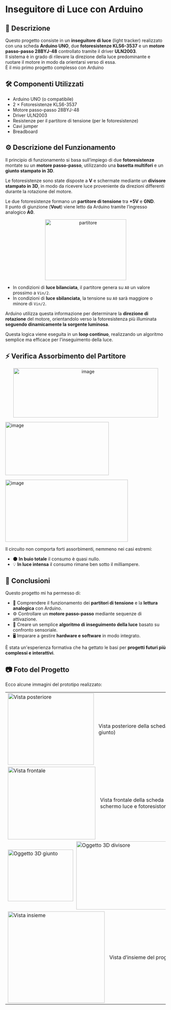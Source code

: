 
# Inseguitore di Luce con Arduino

## 📖 Descrizione
Questo progetto consiste in un **inseguitore di luce** (light tracker) realizzato con una scheda **Arduino UNO**, due **fotoresistenze KLS6-3537** e un **motore passo-passo 28BYJ-48** controllato tramite il driver **ULN2003**.  
Il sistema è in grado di rilevare la direzione della luce predominante e ruotare il motore in modo da orientarsi verso di essa.  
È il mio primo progetto complesso con Arduino

## 🛠️ Componenti Utilizzati
- Arduino UNO (o compatibile)
- 2 × Fotoresistenze KLS6-3537
- Motore passo-passo 28BYJ-48
- Driver ULN2003
- Resistenze per il partitore di tensione (per le fotoresistenze)
- Cavi jumper
- Breadboard

## ⚙️ Descrizione del Funzionamento

Il principio di funzionamento si basa sull’impiego di due **fotoresistenze** montate su un **motore passo-passo**, utilizzando una **basetta multifori** e un **giunto stampato in 3D**.  

Le fotoresistenze sono state disposte a **V** e schermate mediante un **divisore stampato in 3D**, in modo da ricevere luce proveniente da direzioni differenti durante la rotazione del motore.

Le due fotoresistenze formano un **partitore di tensione** tra **+5V** e **GND**.  
Il punto di giunzione (**Vout**) viene letto da Arduino tramite l’ingresso analogico **A0**.
<p align="center">
<img width="255" height="191" alt="partitore" src="https://github.com/user-attachments/assets/7444ee65-0464-425b-ae45-3ac79e9d9251" />
</p>

- In condizioni di **luce bilanciata**, il partitore genera su `A0` un valore prossimo a `Vin/2`.
- In condizioni di **luce sbilanciata**, la tensione su `A0` sarà maggiore o minore di `Vin/2`.

Arduino utilizza questa informazione per determinare la **direzione di rotazione** del motore, orientandolo verso la fotoresistenza più illuminata **seguendo dinamicamente la sorgente luminosa**.

Questa logica viene eseguita in un **loop continuo**, realizzando un algoritmo semplice ma efficace per l'inseguimento della luce.

## ⚡ Verifica Assorbimento del Partitore
<p align="center">
<img width="455" height="155" alt="image" src="https://github.com/user-attachments/assets/14bdcc3f-c351-4b0f-a9b9-4ab09f966c50" /></p>
<p >
<img width="325" height="167" alt="image" src="https://github.com/user-attachments/assets/9ed357fd-2322-4e6c-ac75-1b7a3b5dc0b4" /></p>
<p >
<img width="385" height="195" alt="image" src="https://github.com/user-attachments/assets/af409b77-f818-4c3a-9a02-a9427507c3a7" /></p>

Il circuito non comporta forti assorbimenti, nemmeno nei casi estremi:
- 🌑 **In buio totale** il consumo è quasi nullo.  
- 💡 **In luce intensa** il consumo rimane ben sotto il milliampere.

## 📝 Conclusioni

Questo progetto mi ha permesso di:
- 🔧 Comprendere il funzionamento dei **partitori di tensione** e la **lettura analogica** con Arduino.  
- ⚙️ Controllare un **motore passo-passo** mediante sequenze di attivazione.  
- 🔦 Creare un semplice **algoritmo di inseguimento della luce** basato su confronto sensoriale.  
- 🖥️ Imparare a gestire **hardware e software** in modo integrato.  

È stata un'esperienza formativa che ha gettato le basi per **progetti futuri più complessi e interattivi**.
## 📷 Foto del Progetto

Ecco alcune immagini del prototipo realizzato:

<table>
  <tr>
    <td style="display: flex; align-items: center;">
      <img width="270" height="225" alt="Vista posteriore" src="https://github.com/user-attachments/assets/a7d3a069-446a-4e7b-b8d0-d74ae533baeb" />
      <span style="margin-left: 15px;">Vista posteriore della scheda (dettaglio giunto)</span>
    </td>
  </tr>
  <tr>
    <td style="display: flex; align-items: center;">
      <img width="275" height="228" alt="Vista frontale" src="https://github.com/user-attachments/assets/568d19d8-e2c2-4633-a6ca-656f21a9614a" />
      <span style="margin-left: 15px;">Vista frontale della scheda (dettaglio schermo luce e fotoresistori)</span>
    </td>
  </tr>
  <tr>
    <td style="display: flex; align-items: center;">
      <img width="205" height="162" alt="Oggetto 3D giunto" src="https://github.com/user-attachments/assets/8d88cbd6-d7a8-44a4-89e1-5c41949986ea" />
      <img width="293" height="214" alt="Oggetto 3D divisore" src="https://github.com/user-attachments/assets/9cc6b3d7-0489-4f14-a7b0-1f2a4e9f1638" style="margin-left: 10px;" />
      <span style="margin-left: 15px;">Oggetti stampati in 3D (giunto e divisore luce)</span>
    </td>
  </tr>
  <tr>
    <td style="display: flex; align-items: center;">
      <img width="304" height="287" alt="Vista insieme" src="https://github.com/user-attachments/assets/c44173a8-3c0a-4db9-8f5a-285d5dc74179" />
      <span style="margin-left: 15px;">Vista d’insieme del progetto</span>
    </td>
  </tr>
</table>
